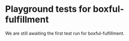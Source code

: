 # Playground tests for boxful-fulfillment
We are still awaiting the first test run for boxful-fulfillment.
